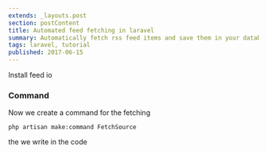 ```yaml
---
extends: _layouts.post
section: postContent
title: Automated feed fetching in laravel
summary: Automatically fetch rss feed items and save them in your database
tags: laravel, tutorial
published: 2017-06-15
---
```


Install feed io

### Command
Now we create a command for the fetching
```
php artisan make:command FetchSource
```
the we write in the code
